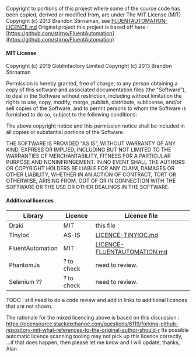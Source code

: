 Copyright to portions of this project where some of the source code has been copied, 
derived or modified from, are under The MIT License (MIT) 
Copyright (c) 2013 Brandon Stirnaman, see [FLUENTAUTOMATION-LICENCE.md](FLUENTAUTOMATION-LICENCE.md) 
Original project this project is based off here : [https://github.com/stirno/FluentAutomation](https://github.com/stirno/FluentAutomation)

#### MIT License

Copyright (c) 2019 Goblinfactory Limited
Copyright (c) 2013 Brandon Stirnaman

Permission is hereby granted, free of charge, to any person obtaining a copy
of this software and associated documentation files (the "Software"), to deal
in the Software without restriction, including without limitation the rights
to use, copy, modify, merge, publish, distribute, sublicense, and/or sell
copies of the Software, and to permit persons to whom the Software is
furnished to do so, subject to the following conditions:

The above copyright notice and this permission notice shall be included in all
copies or substantial portions of the Software.

THE SOFTWARE IS PROVIDED "AS IS", WITHOUT WARRANTY OF ANY KIND, EXPRESS OR
IMPLIED, INCLUDING BUT NOT LIMITED TO THE WARRANTIES OF MERCHANTABILITY,
FITNESS FOR A PARTICULAR PURPOSE AND NONINFRINGEMENT. IN NO EVENT SHALL THE
AUTHORS OR COPYRIGHT HOLDERS BE LIABLE FOR ANY CLAIM, DAMAGES OR OTHER
LIABILITY, WHETHER IN AN ACTION OF CONTRACT, TORT OR OTHERWISE, ARISING FROM,
OUT OF OR IN CONNECTION WITH THE SOFTWARE OR THE USE OR OTHER DEALINGS IN THE
SOFTWARE.

#### Additional licences

Library | Licence | Licence file
--- | --- | ---
Draki | MIT | this file 
TinyIoc | AS-IS | [LICENCE-TINYIOC.md](LICENCE-TINYIOC.md)
FluentAutomation | MIT | [LICENCE-FLUENTAUTOMATION.md](LICENSE-FLUENTAUTOMATION.md)
PhantomJs | ? to check | need to review.
Selenium ?? | ? to check | need to review.

TODO : still need to do a code review and add in links to additional licences that are not shown.

The rationale for the mixed licencing above is based on this discussion : https://opensource.stackexchange.com/questions/6119/forking-github-repository-mit-what-references-to-the-original-author-should-r
Its possible automatic licence scanning tooling may not pick up this licence correctly, 
...if that does happen, then please let me know and I will update, thanks, Alan
